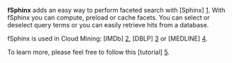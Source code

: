 **fSphinx** adds an easy way to perform faceted search with [Sphinx] [1]. With fSphinx you can compute, preload or cache facets. You can select or deselect query terms or you can easily retrieve hits from a database.

fSphinx is used in Cloud Mining: [IMDb] [2], [DBLP] [3] or [MEDLINE] [4].

To learn more, please feel free to follow this [tutorial] [5].

[1]: http://sphinxsearch.com
[2]: http://imdb.cloudmining.net 
[3]: http://dblp.cloudmining.net
[4]: http://medline.cloudmining.net
[5]: https://github.com/alexksikes/fSphinx/blob/master/tutorial/README.md